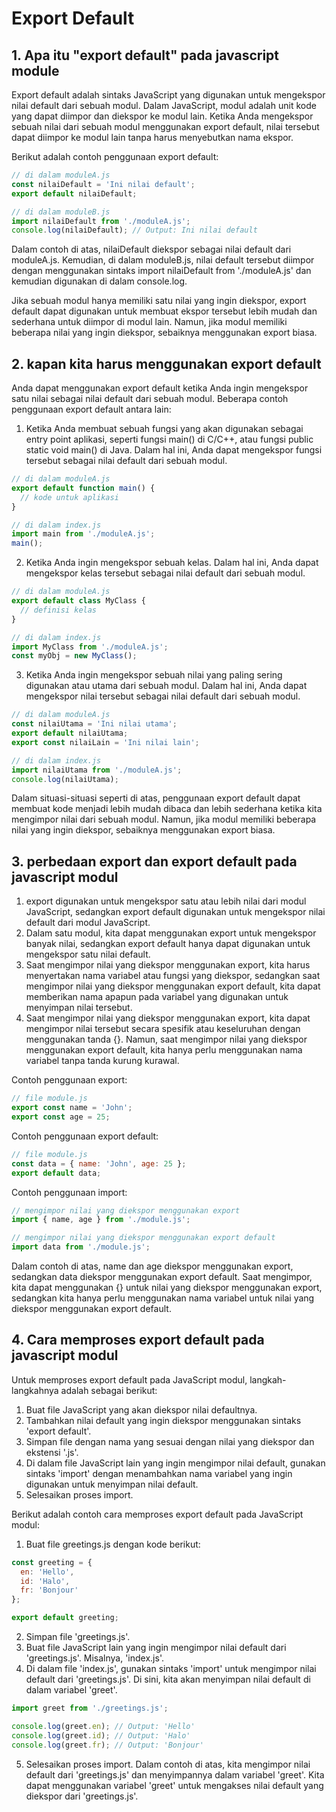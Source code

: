 # Export Default
## 1. Apa itu "export default" pada javascript module
Export default adalah sintaks JavaScript yang digunakan untuk mengekspor nilai default dari sebuah modul. Dalam JavaScript, modul adalah unit kode yang dapat diimpor dan diekspor ke modul lain. Ketika Anda mengekspor sebuah nilai dari sebuah modul menggunakan export default, nilai tersebut dapat diimpor ke modul lain tanpa harus menyebutkan nama ekspor.

Berikut adalah contoh penggunaan export default:

```javascript
// di dalam moduleA.js
const nilaiDefault = 'Ini nilai default';
export default nilaiDefault;
```
```javascript
// di dalam moduleB.js
import nilaiDefault from './moduleA.js';
console.log(nilaiDefault); // Output: Ini nilai default
```
Dalam contoh di atas, nilaiDefault diekspor sebagai nilai default dari moduleA.js. Kemudian, di dalam moduleB.js, nilai default tersebut diimpor dengan menggunakan sintaks import nilaiDefault from './moduleA.js' dan kemudian digunakan di dalam console.log.

Jika sebuah modul hanya memiliki satu nilai yang ingin diekspor, export default dapat digunakan untuk membuat ekspor tersebut lebih mudah dan sederhana untuk diimpor di modul lain. Namun, jika modul memiliki beberapa nilai yang ingin diekspor, sebaiknya menggunakan export biasa.

## 2. kapan kita harus menggunakan export default 
Anda dapat menggunakan export default ketika Anda ingin mengekspor satu nilai sebagai nilai default dari sebuah modul. Beberapa contoh penggunaan export default antara lain:
1. Ketika Anda membuat sebuah fungsi yang akan digunakan sebagai entry point aplikasi, seperti fungsi main() di C/C++, atau fungsi public static void main() di Java. Dalam hal ini, Anda dapat mengekspor fungsi tersebut sebagai nilai default dari sebuah modul.
```javascript
// di dalam moduleA.js
export default function main() {
  // kode untuk aplikasi
}
```

```javascript
// di dalam index.js
import main from './moduleA.js';
main();
```
2. Ketika Anda ingin mengekspor sebuah kelas. Dalam hal ini, Anda dapat mengekspor kelas tersebut sebagai nilai default dari sebuah modul.
```javascript
// di dalam moduleA.js
export default class MyClass {
  // definisi kelas
}
```

```javascript
// di dalam index.js
import MyClass from './moduleA.js';
const myObj = new MyClass();
```
3. Ketika Anda ingin mengekspor sebuah nilai yang paling sering digunakan atau utama dari sebuah modul. Dalam hal ini, Anda dapat mengekspor nilai tersebut sebagai nilai default dari sebuah modul.
```javascript
// di dalam moduleA.js
const nilaiUtama = 'Ini nilai utama';
export default nilaiUtama;
export const nilaiLain = 'Ini nilai lain';
```

```javascript
// di dalam index.js
import nilaiUtama from './moduleA.js';
console.log(nilaiUtama);
```
Dalam situasi-situasi seperti di atas, penggunaan export default dapat membuat kode menjadi lebih mudah dibaca dan lebih sederhana ketika kita mengimpor nilai dari sebuah modul. Namun, jika modul memiliki beberapa nilai yang ingin diekspor, sebaiknya menggunakan export biasa.

## 3. perbedaan export dan export default pada javascript modul
1. export digunakan untuk mengekspor satu atau lebih nilai dari modul JavaScript, sedangkan export default digunakan untuk mengekspor nilai default dari modul JavaScript.
2. Dalam satu modul, kita dapat menggunakan export untuk mengekspor banyak nilai, sedangkan export default hanya dapat digunakan untuk mengekspor satu nilai default.
3. Saat mengimpor nilai yang diekspor menggunakan export, kita harus menyertakan nama variabel atau fungsi yang diekspor, sedangkan saat mengimpor nilai yang diekspor menggunakan export default, kita dapat memberikan nama apapun pada variabel yang digunakan untuk menyimpan nilai tersebut.
4. Saat mengimpor nilai yang diekspor menggunakan export, kita dapat mengimpor nilai tersebut secara spesifik atau keseluruhan dengan menggunakan tanda {}. Namun, saat mengimpor nilai yang diekspor menggunakan export default, kita hanya perlu menggunakan nama variabel tanpa tanda kurung kurawal.

Contoh penggunaan export:

```javascript
// file module.js
export const name = 'John';
export const age = 25;
```

Contoh penggunaan export default:

```javascript
// file module.js
const data = { name: 'John', age: 25 };
export default data;
```

Contoh penggunaan import:

```javascript
// mengimpor nilai yang diekspor menggunakan export
import { name, age } from './module.js';

// mengimpor nilai yang diekspor menggunakan export default
import data from './module.js';
```

Dalam contoh di atas, name dan age diekspor menggunakan export, sedangkan data diekspor menggunakan export default. Saat mengimpor, kita dapat menggunakan {} untuk nilai yang diekspor menggunakan export, sedangkan kita hanya perlu menggunakan nama variabel untuk nilai yang diekspor menggunakan export default.

## 4. Cara memproses export default pada javascript modul
Untuk memproses export default pada JavaScript modul, langkah-langkahnya adalah sebagai berikut:

1. Buat file JavaScript yang akan diekspor nilai defaultnya.
2. Tambahkan nilai default yang ingin diekspor menggunakan sintaks 'export default'.
3. Simpan file dengan nama yang sesuai dengan nilai yang diekspor dan ekstensi '.js'.
4. Di dalam file JavaScript lain yang ingin mengimpor nilai default, gunakan sintaks 'import' dengan menambahkan nama variabel yang ingin digunakan untuk menyimpan nilai default.
5. Selesaikan proses import.

Berikut adalah contoh cara memproses export default pada JavaScript modul:
1. Buat file greetings.js dengan kode berikut:
```javascript
const greeting = {
  en: 'Hello',
  id: 'Halo',
  fr: 'Bonjour'
};

export default greeting;

```
2. Simpan file 'greetings.js'.
3. Buat file JavaScript lain yang ingin mengimpor nilai default dari 'greetings.js'. Misalnya, 'index.js'.
4. Di dalam file 'index.js', gunakan sintaks 'import' untuk mengimpor nilai default dari 'greetings.js'. Di sini, kita akan menyimpan nilai default di dalam variabel 'greet'.
```javascript
import greet from './greetings.js';

console.log(greet.en); // Output: 'Hello'
console.log(greet.id); // Output: 'Halo'
console.log(greet.fr); // Output: 'Bonjour'
```
5. Selesaikan proses import. Dalam contoh di atas, kita mengimpor nilai default dari 'greetings.js' dan menyimpannya dalam variabel 'greet'. Kita dapat menggunakan variabel 'greet' untuk mengakses nilai default yang diekspor dari 'greetings.js'.